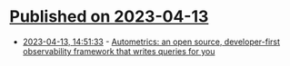 # [Published on 2023-04-13](index.md)

* [2023-04-13, 14:51:33](https://lobste.rs/s/qxvin8/autometrics_open_source_developer_first) - [Autometrics: an open source, developer-first observability framework that writes queries for you](https://fiberplane.com/blog/autometrics-a-developer-first-observability-framework-that-writes-queries-for-you)
